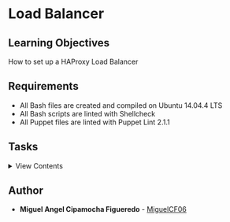 # Load Balancer

## Learning Objectives

How to set up a HAProxy Load Balancer

## Requirements

- All Bash files are created and compiled on Ubuntu 14.04.4 LTS
- All Bash scripts are linted with Shellcheck
- All Puppet files are linted with Puppet Lint 2.1.1

## Tasks

<details>
<summary>View Contents</summary>

### [0. Double the number of webservers](./0-custom_http_response-header)

- In this first task you need to configure web-02 to be identical to web-01. Fortunately, you built a Bash script during your web server project, and they’ll now come in handy to easily configure web-02. Remember, always try to automate your work!

  - Configure Nginx so that its HTTP response contains a custom header (on web-01 and web-02)
    - The name of the custom HTTP header must be X-Served-By
    - The value of the custom HTTP header must be the hostname of the server Nginx is running on
  - Write 0-custom_http_response-header so that it configures a brand new Ubuntu machine to the requirements asked in this task

```
sylvain@ubuntu$ curl -sI 34.198.248.145 | grep X-Served-By
X-Served-By: 03-web-01
sylvain@ubuntu$ curl -sI 54.89.38.100 | grep X-Served-By
X-Served-By: 03-web-02
```

### [1. Install your load balancer](./1-install_load_balancer)

- Install and configure HAproxy on your lb-01 server.
  - Configure HAproxy with version equal or greater than 1.5 so that it send traffic to web-01 and web-02
  - Distribute requests using a roundrobin algorithm
  - Make sure that HAproxy can be managed via an init script
  - Make sure that your servers are configured with the right hostnames: [STUDENT_ID]-web-01 and [STUDENT_ID]-web-02. If not, follow this tutorial.
  - For your answer file, write a Bash script that configures a new Ubuntu machine to respect above requirements

```
sylvain@ubuntu$ curl -Is 54.210.47.110
HTTP/1.1 200 OK
Server: nginx/1.4.6 (Ubuntu)
Date: Mon, 27 Feb 2017 06:12:17 GMT
Content-Type: text/html
Content-Length: 30
Last-Modified: Tue, 21 Feb 2017 07:21:32 GMT
Connection: keep-alive
ETag: "58abea7c-1e"
X-Served-By: 03-web-01
Accept-Ranges: bytes

sylvain@ubuntu$ curl -Is 54.210.47.110
HTTP/1.1 200 OK
Server: nginx/1.4.6 (Ubuntu)
Date: Mon, 27 Feb 2017 06:12:19 GMT
Content-Type: text/html
Content-Length: 612
Last-Modified: Tue, 04 Mar 2014 11:46:45 GMT
Connection: keep-alive
ETag: "5315bd25-264"
X-Served-By: 03-web-02
Accept-Ranges: bytes
```

### [2. Add a custom HTTP header with Puppet](./2-puppet_custom_http_response-header.pp)

- Just as in task #0, we’d like you to automate the task of creating a custom HTTP header response, but with Puppet.
  - The name of the custom HTTP header must be X-Served-By
  - The value of the custom HTTP header must be the hostname of the server Nginx is running on
  - Write 2-puppet_custom_http_response-header.pp so that it configures a brand new Ubuntu machine to the requirements asked in this task

</details>

## Author

- **Miguel Angel Cipamocha Figueredo** - [MiguelCF06](https://github.com/MiguelCF06)
